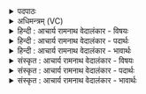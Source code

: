 <details><summary>पदपाठः</summary>

आ꣢त्। ई꣣म्। के꣢। चि꣢त्। प꣡श्य꣢꣯मानासः। आ꣡प्य꣢꣯म्। व꣣सुरु꣡चः꣢। व꣣सु। रु꣡चः꣢꣯। दि꣣व्याः꣢। अ꣣भि꣢। अ꣣नूषत। दिवः꣢। न। वा꣡र꣢꣯म्। स꣣विता꣢। वि। ऊ꣣र्णुते। १४९५।
</details>

<details><summary>अधिमन्त्रम् (VC)</summary>

- पवमानः सोमः
- त्र्यरुणस्त्रैवृष्णः, त्रसदस्युः पौरुकुत्सः
- ऊर्ध्वा बृहती
- मध्यमः
</details>

<details><summary>हिन्दी : आचार्य रामनाथ वेदालंकार - विषयः</summary>

आगे पुनः वही विषय है।
</details>

<details><summary>हिन्दी : आचार्य रामनाथ वेदालंकार - पदार्थः</summary>

पदार्थान्वयभाषाः -  (आत्) जब परब्रह्म के पास से बहता हुआ ब्रह्मानन्द-रस जीवात्मा को प्राप्त होने लगता है, उसके अनन्तर इस ब्रह्मानन्द के (आप्यम्) अपने साथ बन्धुत्व को (पश्यमानासः) देखते हुए, (वसुरुचः) अग्नि, बिजली और आदित्य के समान कान्तिवाले तेजस्वी (केचित्) कोई (दिव्याः) दीप्तिमान् ब्रह्म का साक्षात्कार करने में निपुण उपासक (ईम्) इस ब्रह्मानन्द-रस की (अभ्यनूषत) स्तुति करते हैं। (सविता) सूर्य (दिवः न वारम्) जैसे आकाश के शिशु चन्द्रमा को अपने प्रकाश से (व्यूर्णुते) आच्छादित करता है, वैसे ही (सविता) रस का प्रवाहक सोम परमेश्वर उन उपासकों को (व्यूर्णुते) आनन्द-रस से आच्छादित करता है ॥२॥ यहाँ उपमालङ्कार है ॥२॥
</details>

<details><summary>हिन्दी : आचार्य रामनाथ वेदालंकार - भावार्थः</summary>

भावार्थभाषाः -  जैसे सूर्य के प्रकाश से चन्द्रमा स्नान करता है,वैसे ही परमात्मा के आनन्द-रस से जीव ॥२॥
</details>

<details><summary>संस्कृत : आचार्य रामनाथ वेदालंकार - विषयः</summary>

अथ पुनस्तमेव विषयमाह।
</details>

<details><summary>संस्कृत : आचार्य रामनाथ वेदालंकार - पदार्थः</summary>

पदार्थान्वयभाषाः -  (आत्) तदनन्तरम्, यदा परब्रह्मणः सकाशात् प्रस्रवन् ब्रह्मानन्दरसो जीवात्मानं प्राप्नोति तदेत्यर्थः। अस्य (आप्यम्) स्वात्मना सह बन्धुत्वम् (पश्यमानासः) वीक्षमाणाः, (वसुरुचः) वसुवत् अग्निविद्युदादित्यवद् रुक् कान्तिर्येषां ते, तेजस्विनः (केचित्) केचन (दिव्याः) दिवि द्योतमाने परब्रह्मणि साधवः परब्रह्मसाक्षात्कारनिपुणा उपासकाः इत्यर्थः (ईम्) एनं ब्रह्मानन्दरसम् (अभ्यनूषत) अभिस्तुवन्ति। (सविता) सूर्यः (दिवः न वारम्) आकाशस्य बालं शिशुं चन्द्रमसं यथा स्वप्रकाशेन (व्यूर्णुते) आच्छादयति, तथैव (सविता) रसाभिषोता सोमः परमेश्वरः तान् उपासकान् (व्यूर्णुते) आनन्दरसेन आच्छादयति। [वारं बालम् वबयो रलयोश्चाभेदत्वात्] ॥२॥ अत्रोपमालङ्कारः ॥२॥
</details>

<details><summary>संस्कृत : आचार्य रामनाथ वेदालंकार - भावार्थः</summary>

भावार्थभाषाः -  यथा सूर्यप्रकाशेन चन्द्रः स्नाति,तथैव परमात्मन आनन्दरसेन जीवः ॥२॥
</details>